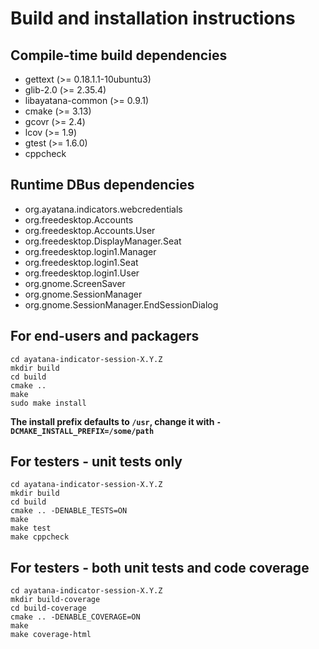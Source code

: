<!--
 Copyright (C) 2013 Canonical Ltd
 Copyright (C) 2017-2021, Mike Gabriel <mike.gabriel@das-netzwerkteam.de>

 This program is free software: you can redistribute it and/or modify
 it under the terms of the GNU General Public License version 3 as
 published by the Free Software Foundation.

 This program is distributed in the hope that it will be useful,
 but WITHOUT ANY WARRANTY; without even the implied warranty of
 MERCHANTABILITY or FITNESS FOR A PARTICULAR PURPOSE.  See the
 GNU General Public License for more details.

 You should have received a copy of the GNU General Public License
 along with this program.  If not, see <http://www.gnu.org/licenses/>.
-->

# Build and installation instructions

## Compile-time build dependencies

 - gettext (>= 0.18.1.1-10ubuntu3)
 - glib-2.0 (>= 2.35.4)
 - libayatana-common (>= 0.9.1)
 - cmake (>= 3.13)
 - gcovr (>= 2.4)
 - lcov (>= 1.9)
 - gtest (>= 1.6.0)
 - cppcheck

## Runtime DBus dependencies

 - org.ayatana.indicators.webcredentials
 - org.freedesktop.Accounts
 - org.freedesktop.Accounts.User
 - org.freedesktop.DisplayManager.Seat
 - org.freedesktop.login1.Manager
 - org.freedesktop.login1.Seat
 - org.freedesktop.login1.User
 - org.gnome.ScreenSaver
 - org.gnome.SessionManager
 - org.gnome.SessionManager.EndSessionDialog

## For end-users and packagers

```
cd ayatana-indicator-session-X.Y.Z
mkdir build
cd build
cmake ..
make
sudo make install
```

**The install prefix defaults to `/usr`, change it with `-DCMAKE_INSTALL_PREFIX=/some/path`**

## For testers - unit tests only

```
cd ayatana-indicator-session-X.Y.Z
mkdir build
cd build
cmake .. -DENABLE_TESTS=ON
make
make test
make cppcheck
```

## For testers - both unit tests and code coverage

```
cd ayatana-indicator-session-X.Y.Z
mkdir build-coverage
cd build-coverage
cmake .. -DENABLE_COVERAGE=ON
make
make coverage-html
```
